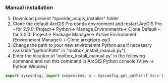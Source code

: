 ### Manual installation

1. Download present "speckle_arcgis_installer" folder
2. Clone the default ArcGIS Pro conda environment and restart ArcGIS Pro
       - for 2.9.0: Project-> Python-> Manage Environments-> Clone Default
       - for 3.0.0: Project-> Package Manager-> Active Environment (Environment Manager)-> Clone arcgispro-py3
3. Change the path to your new environemnt Python.exe if necessary (variable "pythonPath" in "toolbox_install_manual.py") 
4. Enter the location of 'toolbox_install_manual.py' in the following command and run this command in ArcGIS Python console (View -> Python Window)

```python
import sysconfig; import subprocess; x = sysconfig.get_paths()['data'] + r"\python.exe"; subprocess.run((x, 'C:\\Users\\pathToFolder\\speckle_arcgis_installer\\toolbox_install_manual.py'), capture_output=True, text=True, shell=True, timeout=1000 )
```

